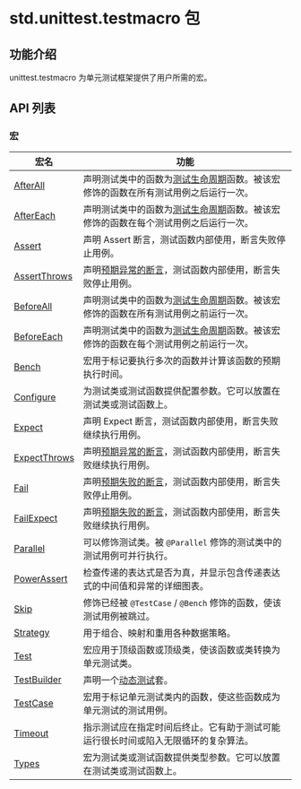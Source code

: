# std.unittest.testmacro 包

## 功能介绍

unittest.testmacro 为单元测试框架提供了用户所需的宏。

## API 列表

### 宏

|              宏名          |           功能           |
| --------------------------- | ------------------------ |
| [AfterAll](./unittest_testmacro_package_api/unittest_testmacro_package_macros.md#afterall-宏) | 声明测试类中的函数为[测试生命周期](../unittest/unittest_samples/unittest_basics.md#测试生命周期)函数。被该宏修饰的函数在所有测试用例之后运行一次。 |
| [AfterEach](./unittest_testmacro_package_api/unittest_testmacro_package_macros.md#aftereach-宏) | 声明测试类中的函数为[测试生命周期](../unittest/unittest_samples/unittest_basics.md#测试生命周期)函数。被该宏修饰的函数在每个测试用例之后运行一次。 |
| [Assert](./unittest_testmacro_package_api/unittest_testmacro_package_macros.md#assert-宏) | 声明 Assert 断言，测试函数内部使用，断言失败停止用例。 |
| [AssertThrows](./unittest_testmacro_package_api/unittest_testmacro_package_macros.md#assertthrows-宏) | 声明[预期异常的断言](../unittest/unittest_samples/unittest_basics.md#预期异常的断言)，测试函数内部使用，断言失败停止用例。 |
| [BeforeAll](./unittest_testmacro_package_api/unittest_testmacro_package_macros.md#beforeall-宏) | 声明测试类中的函数为[测试生命周期](../unittest/unittest_samples/unittest_basics.md#测试生命周期)函数。被该宏修饰的函数在所有测试用例之前运行一次。 |
| [BeforeEach](./unittest_testmacro_package_api/unittest_testmacro_package_macros.md#beforeeach-宏) | 声明测试类中的函数为[测试生命周期](../unittest/unittest_samples/unittest_basics.md#测试生命周期)函数。被该宏修饰的函数在每个测试用例之前运行一次。 |
| [Bench](./unittest_testmacro_package_api/unittest_testmacro_package_macros.md#bench-宏) | 宏用于标记要执行多次的函数并计算该函数的预期执行时间。 |
| [Configure](./unittest_testmacro_package_api/unittest_testmacro_package_macros.md#configure-宏) | 为测试类或测试函数提供配置参数。它可以放置在测试类或测试函数上。 |
| [Expect](./unittest_testmacro_package_api/unittest_testmacro_package_macros.md#expect-宏) | 声明 Expect 断言，测试函数内部使用，断言失败继续执行用例。 |
| [ExpectThrows](./unittest_testmacro_package_api/unittest_testmacro_package_macros.md#expectthrows-宏) | 声明[预期异常的断言](../unittest/unittest_samples/unittest_basics.md#预期异常的断言)，测试函数内部使用，断言失败继续执行用例。 |
| [Fail](./unittest_testmacro_package_api/unittest_testmacro_package_macros.md#fail-宏) | 声明[预期失败的断言](../unittest/unittest_samples/unittest_basics.md#失败断言)，测试函数内部使用，断言失败停止用例。 |
| [FailExpect](./unittest_testmacro_package_api/unittest_testmacro_package_macros.md#failexpect-宏) | 声明[预期失败的断言](../unittest/unittest_samples/unittest_basics.md#失败断言)，测试函数内部使用，断言失败继续执行用例。 |
| [Parallel](./unittest_testmacro_package_api/unittest_testmacro_package_macros.md#parallel-宏) | 可以修饰测试类。被 `@Parallel` 修饰的测试类中的测试用例可并行执行。 |
| [PowerAssert](./unittest_testmacro_package_api/unittest_testmacro_package_macros.md#powerassert-宏) | 检查传递的表达式是否为真，并显示包含传递表达式的中间值和异常的详细图表。 |
| [Skip](./unittest_testmacro_package_api/unittest_testmacro_package_macros.md#skip-宏) | 修饰已经被 `@TestCase` / `@Bench` 修饰的函数，使该测试用例被跳过。 |
| [Strategy](./unittest_testmacro_package_api/unittest_testmacro_package_macros.md#strategy-宏) | 用于组合、映射和重用各种数据策略。|
| [Test](./unittest_testmacro_package_api/unittest_testmacro_package_macros.md#test-宏) | 宏应用于顶级函数或顶级类，使该函数或类转换为单元测试类。 |
| [TestBuilder](./unittest_testmacro_package_api/unittest_testmacro_package_macros.md#testbuilder-宏) | 声明一个[动态测试](../unittest/unittest_samples/unittest_dynamic_tests.md#动态测试)套。|
| [TestCase](./unittest_testmacro_package_api/unittest_testmacro_package_macros.md#testcase-宏) | 宏用于标记单元测试类内的函数，使这些函数成为单元测试的测试用例。 |
| [Timeout](./unittest_testmacro_package_api/unittest_testmacro_package_macros.md#timeout-宏) | 指示测试应在指定时间后终止。它有助于测试可能运行很长时间或陷入无限循环的复杂算法。 |
| [Types](./unittest_testmacro_package_api/unittest_testmacro_package_macros.md#types-宏) |  宏为测试类或测试函数提供类型参数。它可以放置在测试类或测试函数上。 |
